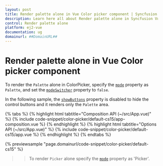 ```yaml
---
layout: post
title: Render palette alone in Vue Color picker component | Syncfusion
description: Learn here all about Render palette alone in Syncfusion Vue Color picker component of Syncfusion Essential JS 2 and more.
control: Render palette alone 
platform: ej2-vue
documentation: ug
domainurl: ##DomainURL##
---
```


# Render palette alone in Vue Color picker component

To render the `Palette` alone in ColorPicker, specify the [`mode`](https://ej2.syncfusion.com/vue/documentation/api/color-picker/#mode) property as `Palette`, and set the [`modeSwitcher`](https://ej2.syncfusion.com/vue/documentation/api/color-picker/#modeswitcher) property to `false`.

In the following sample, the [`showButtons`](https://ej2.syncfusion.com/vue/documentation/api/color-picker/#showbuttons) property is disabled to hide the control buttons and it renders only the `Palette` area.

{% tabs %}
{% highlight html tabtitle="Composition API (~/src/App.vue)" %}
{% include code-snippet/color-picker/default-cs15/app-composition.vue %}
{% endhighlight %}
{% highlight html tabtitle="Options API (~/src/App.vue)" %}
{% include code-snippet/color-picker/default-cs15/app.vue %}
{% endhighlight %}
{% endtabs %}
        
{% previewsample "page.domainurl/code-snippet/color-picker/default-cs15" %}

>> To render `Picker` alone specify the [`mode`](https://ej2.syncfusion.com/vue/documentation/api/color-picker/#mode) property as 'Picker'.